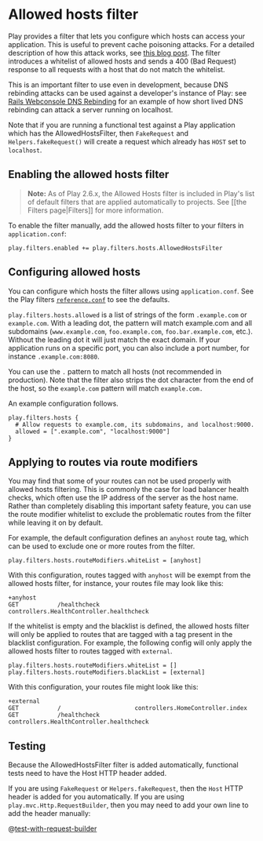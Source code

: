 <!--- Copyright (C) Lightbend Inc. <https://www.lightbend.com> -->

# Allowed hosts filter

Play provides a filter that lets you configure which hosts can access your application. This is useful to prevent cache poisoning attacks. For a detailed description of how this attack works, see [this blog post](https://www.skeletonscribe.net/2013/05/practical-http-host-header-attacks.html). The filter introduces a whitelist of allowed hosts and sends a 400 (Bad Request) response to all requests with a host that do not match the whitelist.

This is an important filter to use even in development, because DNS rebinding attacks can be used against a developer's instance of Play: see [Rails Webconsole DNS Rebinding](https://benmmurphy.github.io/blog/2016/07/11/rails-webconsole-dns-rebinding/) for an example of how short lived DNS rebinding can attack a server running on localhost.

Note that if you are running a functional test against a Play application which has the AllowedHostsFilter, then `FakeRequest` and `Helpers.fakeRequest()` will create a request which already has `HOST` set to `localhost`.

## Enabling the allowed hosts filter

> **Note:** As of Play 2.6.x, the Allowed Hosts filter is included in Play's list of default filters that are applied automatically to projects.  See [[the Filters page|Filters]] for more information.

To enable the filter manually, add the allowed hosts filter to your filters in `application.conf`:

```
play.filters.enabled += play.filters.hosts.AllowedHostsFilter
```

## Configuring allowed hosts

You can configure which hosts the filter allows using `application.conf`. See the Play filters [`reference.conf`](resources/confs/filters-helpers/reference.conf) to see the defaults.

`play.filters.hosts.allowed` is a list of strings of the form `.example.com` or `example.com`. With a leading dot, the pattern will match example.com and all subdomains (`www.example.com`, `foo.example.com`, `foo.bar.example.com`, etc.). Without the leading dot it will just match the exact domain. If your application runs on a specific port, you can also include a port number, for instance `.example.com:8080`.

You can use the `.` pattern to match all hosts (not recommended in production). Note that the filter also strips the dot character from the end of the host, so the `example.com` pattern will match `example.com.`

An example configuration follows.

```
play.filters.hosts {
  # Allow requests to example.com, its subdomains, and localhost:9000.
  allowed = [".example.com", "localhost:9000"]
}
```

## Applying to routes via route modifiers

You may find that some of your routes can not be used properly with allowed hosts filtering. This is commonly the case for load balancer health checks, which often use the IP address of the server as the host name. Rather than completely disabling this important safety feature, you can use the route modifier whitelist to exclude the problematic routes from the filter while leaving it on by default.

For example, the default configuration defines an `anyhost` route tag, which can be used to exclude one or more routes from the filter.

```
play.filters.hosts.routeModifiers.whiteList = [anyhost]
```

With this configuration, routes tagged with `anyhost` will be exempt from the allowed hosts filter, for instance, your routes file may look like this:

```
+anyhost
GET           /healthcheck          controllers.HealthController.healthcheck
```

If the whitelist is empty and the blacklist is defined, the allowed hosts filter will only be applied to routes that are tagged with a tag present in the blacklist configuration. For example, the following config will only apply the allowed hosts filter to routes tagged with `external`.

```
play.filters.hosts.routeModifiers.whiteList = []
play.filters.hosts.routeModifiers.blackList = [external]
```

With this configuration,  your routes file might look like this:

```
+external
GET           /                     controllers.HomeController.index
GET           /healthcheck          controllers.HealthController.healthcheck
```

## Testing 

Because the AllowedHostsFilter filter is added automatically, functional tests need to have the Host HTTP header added.

If you are using `FakeRequest` or `Helpers.fakeRequest`, then the `Host` HTTP header is added for you automatically.  If you are using `play.mvc.Http.RequestBuilder`, then you may need to add your own line to add the header manually:

@[test-with-request-builder](code/javaguide/detailed/filters/FiltersTest.java)
